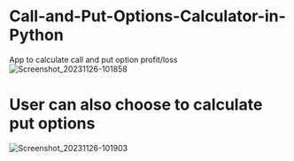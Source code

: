 # Call-and-Put-Options-Calculator-in-Python
App to calculate call and put option profit/loss
![Screenshot_20231126-101858](https://github.com/taurusloathe/Call-Options-Calculator-/assets/110080228/05008a46-fd61-4a60-b49e-aa47b2b76ca0)
# User can also choose to calculate put options
![Screenshot_20231126-101903](https://github.com/taurusloathe/Call-Options-Calculator-/assets/110080228/648a444a-38f9-44a3-a7ae-b2ecf3a9d0be)
